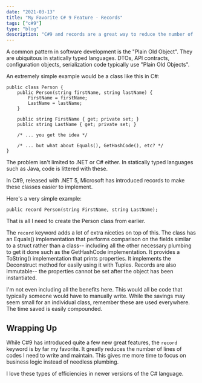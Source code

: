 ```yaml
---
date: "2021-03-13"
title: "My Favorite C# 9 Feature - Records"
tags: ["c#9"]
type: "blog"
description: "C#9 and records are a great way to reduce the number of 'Plain Old Objects' that need to be written."
---
```


A common pattern in software development is the "Plain Old Object".
They are ubiquitous in statically typed languages.
DTOs, API contracts, configuration objects, serialization code typically use "Plain Old Objects".

An extremely simple example would be a class like this in C#:

```CSharp
public class Person {
    public Person(string firstName, string lastName) {
        FirstName = firstName;
        LastName = lastName;
    }

    public string FirstName { get; private set; }
    public string LastName { get; private set; }

    /* ... you get the idea */
  
    /* ... but what about Equals(), GetHashCode(), etc? */
} 
```

The problem isn't limited to .NET or C# either.
In statically typed languages such as Java, code is littered with these.

In C#9, released with .NET 5, Microsoft has introduced records to make these classes easier to implement.

Here's a very simple example:

```CSharp
public record Person(string FirstName, string LastName);
```

That is all I need to create the Person class from earlier.

The ```record``` keyword adds a lot of extra niceties on top of this.
The class has an Equals() implementation that performs comparison on the fields similar to a struct rather than a class-- including all the other necessary plumbing to get it done such as the GetHashCode implementation.
It provides a ToString() implementation that prints properties.
It implements the Deconstruct method for easily using it with Tuples.
Records are also immutable-- the properties cannot be set after the object has been instantiated.

I'm not even including all the benefits here.
This would all be code that typically someone would have to manually write.
While the savings may seem small for an individual class, remember these are used everywhere.
The time saved is easily compounded.

## Wrapping Up

While C#9 has introduced quite a few new great features, the ```record``` keyword  is by far my favorite.
It greatly reduces the number of lines of codes I need to write and maintain.
This gives me more time to focus on business logic instead of needless plumbing.

I love these types of efficiencies in newer versions of the C# language.
